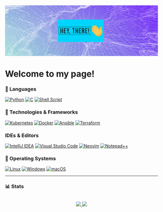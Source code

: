 [![Banner](https://raw.githubusercontent.com/gitfeber/gitfeber/main/banner.png)](https://github.com/gitfeber)

<h1><b>Welcome to my page!</b></h1>

### 🧰 Languages
[![Python](https://img.shields.io/badge/python-3670A0?style=for-the-badge&logo=python&logoColor=ffdd54)](https://www.python.org/)
[![C](https://img.shields.io/badge/c-%2300599C.svg?style=for-the-badge&logo=c&logoColor=white)](https://www.learn-c.org/de/)
[![Shell Script](https://img.shields.io/badge/shell_script-black?style=for-the-badge&logo=gnu-bash&logoColor=white)](https://wiki.ubuntuusers.de/Bash/)

### 🔧 Technologies & Frameworks
[![Kubernetes](https://img.shields.io/badge/kubernetes-%23326ce5.svg?style=for-the-badge&logo=kubernetes&logoColor=white)](https://kubernetes.io/de/)
[![Docker](https://img.shields.io/badge/docker-%230db7ed.svg?style=for-the-badge&logo=docker&logoColor=white)](https://www.docker.com/)
[![Ansible](https://img.shields.io/badge/ansible-%23D42029.svg?style=for-the-badge&logo=ansible&logoColor=white)](https://www.ansible.com/)
[![Terraform](https://img.shields.io/badge/terraform-%235835CC.svg?style=for-the-badge&logo=terraform&logoColor=white)](https://www.terraform.io/)

### IDEs & Editors
[![IntelliJ IDEA](https://img.shields.io/badge/IntelliJIDEA-743B8C.svg?style=for-the-badge&logo=intellij-idea&logoColor=white)](https://www.jetbrains.com/de-de/idea/)
[![Visual Studio Code](https://img.shields.io/badge/Visual%20Studio%20Code-0078d7.svg?style=for-the-badge&logo=visual-studio-code&logoColor=white)](https://code.visualstudio.com/)
[![Neovim](https://img.shields.io/badge/NeoVim-%2357A143.svg?&style=for-the-badge&logo=neovim&logoColor=white)](https://neovim.io/)
[![Notepad++](https://img.shields.io/badge/Notepad++-90E59A.svg?style=for-the-badge&logo=notepad%2b%2b&logoColor=black)](https://notepad-plus-plus.org/downloads/)

### 🐧 Operating Systems
[![Linux](https://img.shields.io/badge/Linux-FCC624?style=for-the-badge&logo=linux&logoColor=black)](https://archlinux.org/)
[![Windows](https://img.shields.io/badge/Windows-0078D6?style=for-the-badge&logo=windows&logoColor=white)](https://www.microsoft.com/de-de/windows)
[![macOS](https://img.shields.io/badge/mac%20os-white?style=for-the-badge&logo=macos&logoColor=black)](https://www.apple.com/de/macos/ventura/)

---
### 📊 Stats

<p align="center">
<br>
<a href="https://github.com/gitfeber">
  <img src="https://github-readme-stats.vercel.app/api?username=gitfeber&show_icons=true&theme=transparent" />
</a>
<a href="https://github.com/gitfeber">
  <img src="https://github-readme-streak-stats.herokuapp.com?user=gitfeber&theme=transparent&border_color=6495ED&mode=weekly" />
</a>
